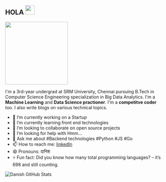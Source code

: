 ## HOLA <img src="https://raw.githubusercontent.com/iampavangandhi/iampavangandhi/master/gifs/Hi.gif" width="30px"></h2>
<p align="centre"><img width=200px src="https://media.giphy.com/media/USV0ym3bVWQJJmNu3N/giphy.gif"></p>

I'm a 3rd-year undergrad at SRM University, Chennai pursuing B.Tech in Computer Science Engineering specialization in Big Data Analytics. I'm a **Machine Learning** and **Data Science practioner**. I'm a **competitve coder** too. I also write blogs on various technical topics.

- 🔭 I’m currently working on a Startup
- 🌱 I’m currently learning front end technologies
- 👯 I’m looking to collaborate on open source projects
- 🤔 I’m looking for help with Hmm...
- 💬 Ask me about #Backend technologies #Python #JS #Go
- 📫 How to reach me: [linkedIn](https://www.linkedin.com/in/danish-sharma-63623b14a/)
- 😄 Pronouns: दानिश
- ⚡ Fun fact: Did you know how many total programming languages? – it’s 698 and still counting.


![Danish GitHub Stats](https://github-readme-stats.vercel.app/api?username=danish45007&show_icons=true&hide_border=true)
